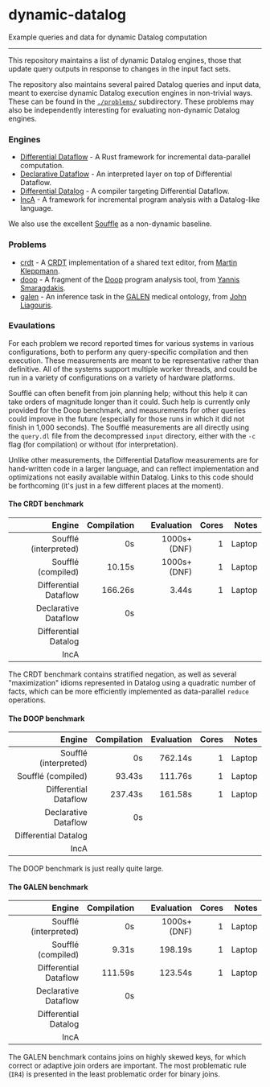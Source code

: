 # dynamic-datalog
Example queries and data for dynamic Datalog computation

---

This repository maintains a list of dynamic Datalog engines, those that update query outputs in response to changes in the input fact sets.

The repository also maintains several paired Datalog queries and input data, meant to exercise dynamic Datalog execution engines in non-trivial ways. These can be found in the [`./problems/`](https://github.com/frankmcsherry/dynamic-datalog/tree/master/problems) subdirectory. These problems may also be independently interesting for evaluating non-dynamic Datalog engines.

### Engines

* [Differential Dataflow](https://github.com/TimelyDataflow/differential-dataflow) - A Rust framework for incremental data-parallel computation.
* [Declarative Dataflow](https://github.com/comnik/declarative-dataflow) - An interpreted layer on top of Differential Dataflow.
* [Differential Datalog](https://github.com/ryzhyk/differential-datalog) - A compiler targeting Differential Dataflow.
* [IncA](https://github.com/szabta89/IncA) - A framework for incremental program analysis with a Datalog-like language.

We also use the excellent [Souffle](https://souffle-lang.github.io) as a non-dynamic baseline.

### Problems

* [crdt](https://github.com/frankmcsherry/dynamic-datalog/tree/master/problems/crdt) - A [CRDT](https://en.wikipedia.org/wiki/Conflict-free_replicated_data_type) implementation of a shared text editor, from [Martin Kleppmann](https://speakerdeck.com/ept/data-structures-as-queries-expressing-crdts-using-datalog?slide=22).
* [doop](https://github.com/frankmcsherry/dynamic-datalog/tree/master/problems/doop) - A fragment of the [Doop](https://people.cs.umass.edu/~yannis/doop-datalog2.0.pdf) program analysis tool, from [Yannis Smaragdakis](https://yanniss.github.io).
* [galen](https://github.com/frankmcsherry/dynamic-datalog/tree/master/problems/galen) - An inference task in the [GALEN](http://www.openclinical.org/prj_galen.html) medical ontology, from [John Liagouris](http://www.vldb.org/pvldb/vol7/p1993-liagouris.pdf).

### Evaulations

For each problem we record reported times for various systems in various configurations, both to perform any query-specific compilation and then execution. These measurements are meant to be representative rather than definitive. All of the systems support multiple worker threads, and could be run in a variety of configurations on a variety of hardware platforms.

Soufflé can often benefit from join planning help; without this help it can take orders of magnitude longer than it could. Such help is currently only provided for the Doop benchmark, and measurements for other queries could improve in the future (especially for those runs in which it did not finish in 1,000 seconds). The Soufflé measurements are all directly using the `query.dl` file from the decompressed `input` directory, either with the `-c` flag (for compilation) or without (for interpretation).

Unlike other measurements, the Differential Dataflow measurements are for hand-written code in a larger language, and can reflect implementation and optimizations not easily available within Datalog. Links to this code should be forthcoming (it's just in a few different places at the moment).

#### The CRDT benchmark

| Engine                | Compilation   | Evaluation    | Cores | Notes     |
|----------------------:|--------------:|--------------:|------:|----------:|
| Soufflé (interpreted) | 0s            | 1000s+ (DNF)  |     1 | Laptop    |
| Soufflé (compiled)    | 10.15s        | 1000s+ (DNF)  |     1 | Laptop    |
| Differential Dataflow | 166.26s       | 3.44s         |     1 | Laptop    |
| Declarative Dataflow  | 0s            |               |       |           |
| Differential Datalog  |               |               |       |           |
| IncA                  |               |               |       |           |

The CRDT benchmark contains stratified negation, as well as several "maximization" idioms represented in Datalog using a quadratic number of facts, which can be more efficiently implemented as data-parallel `reduce` operations.

#### The DOOP benchmark

| Engine                | Compilation   | Evaluation    | Cores | Notes     |
|----------------------:|--------------:|--------------:|------:|----------:|
| Soufflé (interpreted) | 0s            | 762.14s       |     1 | Laptop    |
| Soufflé (compiled)    | 93.43s        | 111.76s       |     1 | Laptop    |
| Differential Dataflow | 237.43s       | 161.58s       |     1 | Laptop    |
| Declarative Dataflow  | 0s            |               |       |           |
| Differential Datalog  |               |               |       |           |
| IncA                  |               |               |       |           |

The DOOP benchmark is just really quite large.

#### The GALEN benchmark

| Engine                | Compilation   | Evaluation    | Cores | Notes     |
|----------------------:|--------------:|--------------:|------:|----------:|
| Soufflé (interpreted) | 0s            | 1000s+ (DNF)  |     1 | Laptop    |
| Soufflé (compiled)    | 9.31s         | 198.19s       |     1 | Laptop    |
| Differential Dataflow | 111.59s       | 123.54s       |     1 | Laptop    |
| Declarative Dataflow  | 0s            |               |       |           |
| Differential Datalog  |               |               |       |           |
| IncA                  |               |               |       |           |

The GALEN benchmark contains joins on highly skewed keys, for which correct or adaptive join orders are important. The most problematic rule (`IR4`) is presented in the least problematic order for binary joins.
